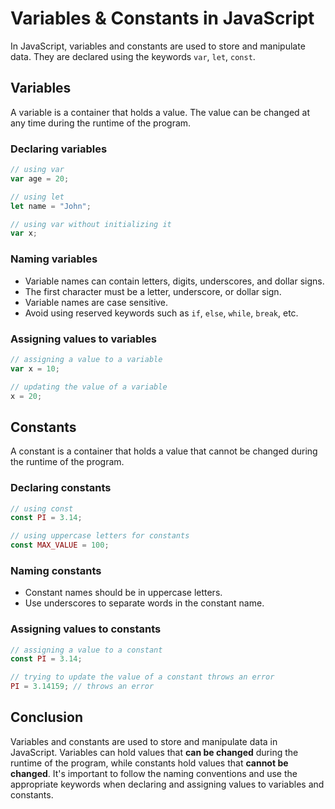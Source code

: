 # Variables & Constants in JavaScript

In JavaScript, variables and constants are used to store and manipulate data. They are declared using the keywords `var`, `let`, `const`.

## Variables

A variable is a container that holds a value. The value can be changed at any time during the runtime of the program.

### Declaring variables

```js
// using var
var age = 20;

// using let
let name = "John";

// using var without initializing it
var x;

```

### Naming variables

- Variable names can contain letters, digits, underscores, and dollar signs.
- The first character must be a letter, underscore, or dollar sign.
- Variable names are case sensitive.
- Avoid using reserved keywords such as `if`, `else`, `while`, `break`, etc.

### Assigning values to variables

```js
// assigning a value to a variable
var x = 10;

// updating the value of a variable
x = 20;

```

## Constants

A constant is a container that holds a value that cannot be changed during the runtime of the program.

### Declaring constants

```js
// using const
const PI = 3.14;

// using uppercase letters for constants
const MAX_VALUE = 100;

```

### Naming constants

- Constant names should be in uppercase letters.
- Use underscores to separate words in the constant name.

### Assigning values to constants

```js
// assigning a value to a constant
const PI = 3.14;

// trying to update the value of a constant throws an error
PI = 3.14159; // throws an error

```

## Conclusion

Variables and constants are used to store and manipulate data in JavaScript. Variables can hold values that **can be changed** during the runtime of the program, while constants hold values that **cannot be changed**. It's important to follow the naming conventions and use the appropriate keywords when declaring and assigning values to variables and constants.
